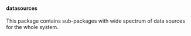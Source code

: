 #### datasources
This package contains sub-packages with wide spectrum of data sources for the whole system. 
